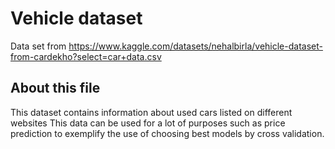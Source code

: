 # Vehicle dataset

Data set from https://www.kaggle.com/datasets/nehalbirla/vehicle-dataset-from-cardekho?select=car+data.csv

## About this file
This dataset contains information about used cars listed on different websites This data can be used for a lot of purposes such as price prediction to exemplify the use of choosing best models by cross validation.
